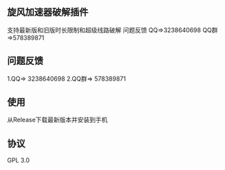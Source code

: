 ## 旋风加速器破解插件
支持最新版和旧版时长限制和超级线路破解
问题反馈
QQ=>3238640698
QQ群=>578389871

## 问题反馈
1.QQ=> 3238640698 
2.QQ群=> 578389871

## 使用
从Release下载最新版本并安装到手机

## 协议
GPL 3.0
